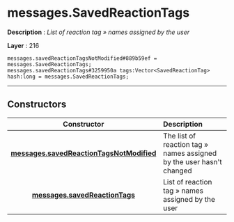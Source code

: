 # messages.SavedReactionTags

**Description** : *List of reaction tag &raquo; names assigned by the user*

**Layer** : 216

```tl
messages.savedReactionTagsNotModified#889b59ef = messages.SavedReactionTags;
messages.savedReactionTags#3259950a tags:Vector<SavedReactionTag> hash:long = messages.SavedReactionTags;
```

---

## Constructors

| Constructor | Description |
| :---: | :--- |
| [**messages.savedReactionTagsNotModified**](constructor/messages.savedReactionTagsNotModified) | The list of reaction tag » names assigned by the user hasn't changed |
| [**messages.savedReactionTags**](constructor/messages.savedReactionTags) | List of reaction tag » names assigned by the user |